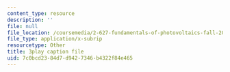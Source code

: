 ```yaml
---
content_type: resource
description: ''
file: null
file_location: /coursemedia/2-627-fundamentals-of-photovoltaics-fall-2013/7c0bcd2384d7d9427346b4322f84e465_W1Wh00CQ-Vc.srt
file_type: application/x-subrip
resourcetype: Other
title: 3play caption file
uid: 7c0bcd23-84d7-d942-7346-b4322f84e465
---
```

